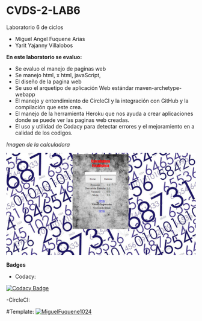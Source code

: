 # CVDS-2-LAB6
Laboratorio 6 de ciclos


- Miguel Angel Fuquene Arias
- Yarit Yajanny Villalobos

**En este laboratorio se evaluo:**

- Se evaluo el manejo de paginas web
- Se manejo html, x html, javaScript, 
- El diseño de la pagina web
- Se uso  el arquetipo de aplicación Web estándar maven-archetype-webapp
- El manejo y entendimiento de CircleCI y la integración con GitHub y la compilación que este crea.
- El manejo de la herramienta Heroku que nos ayuda a crear aplicaciones donde se puede ver las paginas web creadas.
- El uso y utilidad de Codacy para detectar errores y el mejoramiento en a calidad de los codigos.

*Imagen de la calculadora*


![](https://github.com/MiguelFuquene1024/CVDS-2-LAB6/blob/master/Images/CapturaPagina.png)


**Badges**

- Codacy:

[![Codacy Badge](https://app.codacy.com/project/badge/Grade/448757166f894da6877e8b9dfec6aae5)](https://www.codacy.com/manual/MiguelFuquene1024/CVDS-2-LAB6/dashboard?utm_source=github.com&amp;utm_medium=referral&amp;utm_content=MiguelFuquene1024/CVDS-2-LAB6&amp;utm_campaign=Badge_Grade)

-CircleCI:

#Template:
[![MiguelFuquene1024](https://circleci.com/gh/MiguelFuquene1024/CVDS-2-LAB6.svg?style=svg)](https://app.circleci.com/pipelines/github/MiguelFuquene1024/CVDS-2-LAB6)
